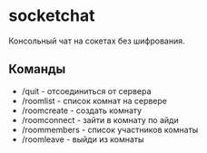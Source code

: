 # socketchat

Консольный чат на сокетах без шифрования.

## Команды

* /quit - отсоединиться от сервера
* /roomlist - список комнат на сервере
* /roomcreate <name> - создать комнату
* /roomconnect <id> - зайти в комнату по айди
* /roommembers - список участников комнаты
* /roomleave - выйди из комнаты
